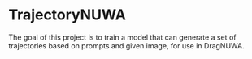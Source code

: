 # TrajectoryNUWA
The goal of this project is to train a model that can generate a set of trajectories based on prompts and given image, for use in DragNUWA.
